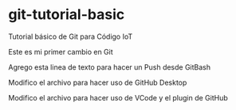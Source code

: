 # git-tutorial-basic
Tutorial básico de Git para Código IoT

Este es mi primer cambio en Git 

Agrego esta linea de texto para hacer un Push desde GitBash

Modifico el archivo para hacer uso de GitHub Desktop

Modifico el archivo para hacer uso de VCode y el plugin de GitHub
